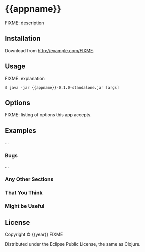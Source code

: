 # {{appname}}

FIXME: description

## Installation

Download from http://example.com/FIXME.

## Usage

FIXME: explanation

    $ java -jar {{appname}}-0.1.0-standalone.jar [args]

## Options

FIXME: listing of options this app accepts.

## Examples

...

### Bugs

...

### Any Other Sections
### That You Think
### Might be Useful

## License

Copyright © {{year}} FIXME

Distributed under the Eclipse Public License, the same as Clojure.
